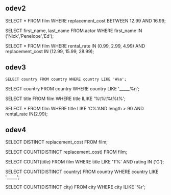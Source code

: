 ## odev2

SELECT * FROM film
WHERE replacement_cost BETWEEN 12.99 AND 16.99;

SELECT first_name, last_name FROM actor
WHERE first_name IN ('Nick','Penelope','Ed');

SELECT * FROM film
WHERE rental_rate IN (0.99, 2.99, 4.99) AND replacement_cost IN (12.99, 15.99, 28.99);


## odev3

`SELECT country FROM country
WHERE country LIKE 'A%a';`

SELECT country FROM country
WHERE country LIKE '_____%n';

SELECT title FROM film
WHERE title ILIKE '%t%t%t%t%';

SELECT * FROM film
WHERE title LIKE 'C%'AND length > 90 AND rental_rate IN(2.99);

## odev4

SELECT DISTINCT replacement_cost FROM film;

SELECT COUNT(DISTINCT replacement_cost) FROM film;

SELECT COUNT(title) FROM film
WHERE title LIKE 'T%' AND rating IN ('G');

SELECT COUNT(DISTINCT country) FROM country
WHERE country LIKE '_____';

SELECT COUNT(DISTINCT city) FROM city
WHERE city ILIKE '%r';




